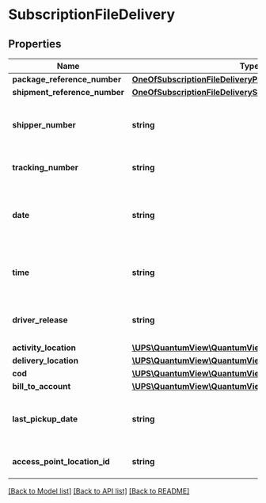 # SubscriptionFileDelivery

## Properties
Name | Type | Description | Notes
------------ | ------------- | ------------- | -------------
**package_reference_number** | [**OneOfSubscriptionFileDeliveryPackageReferenceNumber**](OneOfSubscriptionFileDeliveryPackageReferenceNumber.md) |  | [optional] 
**shipment_reference_number** | [**OneOfSubscriptionFileDeliveryShipmentReferenceNumber**](OneOfSubscriptionFileDeliveryShipmentReferenceNumber.md) |  | [optional] 
**shipper_number** | **string** | Shipper&#x27;s six digit alphanumeric account number. | 
**tracking_number** | **string** | Package&#x27;s 1Z tracking number. | 
**date** | **string** | Date that the package is delivered. Date format is YYYYMMDD. | 
**time** | **string** | Time that the package is delivered. Time format is HHMMSS | 
**driver_release** | **string** | Information about driver release note / signature. | [optional] 
**activity_location** | [**\UPS\QuantumView\QuantumView\DeliveryActivityLocation**](DeliveryActivityLocation.md) |  | [optional] 
**delivery_location** | [**\UPS\QuantumView\QuantumView\DeliveryDeliveryLocation**](DeliveryDeliveryLocation.md) |  | [optional] 
**cod** | [**\UPS\QuantumView\QuantumView\DeliveryCOD**](DeliveryCOD.md) |  | [optional] 
**bill_to_account** | [**\UPS\QuantumView\QuantumView\DeliveryBillToAccount**](DeliveryBillToAccount.md) |  | [optional] 
**last_pickup_date** | **string** | Last pickup by Date from the UPS Access Point Location. | [optional] 
**access_point_location_id** | **string** | UPS Access Point Location ID. | [optional] 

[[Back to Model list]](../../README.md#documentation-for-models) [[Back to API list]](../../README.md#documentation-for-api-endpoints) [[Back to README]](../../README.md)

